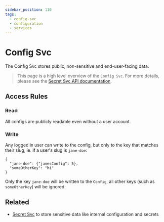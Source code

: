 ```yaml
---
sidebar_position: 110
tags:
  - config-svc
  - configuration
  - services
---
```


# Config Svc

The Config Svc stores public, non-sensitive and end-user-facing data.

> This page is a high level overview of the `Config Svc`. For more details, please see the [Secret Svc API documentation](/docs/openorch/get-config).

## Access Rules

### Read

All configs are publicly readable even without a user account.

### Write

Any logged in user can write to the config, but only to the key that matches their slug, ie. if a user's slug is `jane-doe`:

```
{
  "jane-doe": {"janesConfig": 5},
  "someOtherKey": "hi"
}
```

Only the key `jane-doe` will be written to the `Config`, all other keys (such as `someOtherKey`) will be ignored.

## Related

- [Secret Svc](/docs/built-in-services/secret-svc) to store sensitive data like internal configuration and secrets
